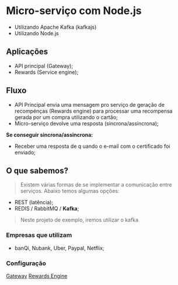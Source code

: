 # Micro-serviço com Node.js

- Utilizando Apache Kafka (kafkajs)
- Utilizando Node.js

## Aplicações

- API principal (Gateway);
- Rewards (Service engine);

## Fluxo

- API Principal envia uma mensagem pro serviço de geração de recompénças (Rewards engine) para processar uma recompensa gerada por um compra utilizando o cartão;
- Micro-serviço devolve uma resposta (sincrona/assincrona);

**Se conseguir sincrona/assincrona:**

- Receber uma resposta de q uando o e-mail com o certificado foi enviado;


## O que sabemos?

> Existem várias formas de se implementar a comunicação entre serviços.
> Abaixo temos algumas opções:

- REST (latência);
- REDIS / RabbitMQ / **Kafka**;

> Neste projeto de exemplo, iremos utilizar o kafka

### Empresas que utilizam

 - banQi, Nubank, Uber, Paypal, Netflix;

### Configuração

[Gateway](https://github.com/ericoalmeida/kafka-node/blob/master/gateway/README.md)
[Rewards Engine](https://github.com/ericoalmeida/kafka-node/blob/master/rewards/README.md)
